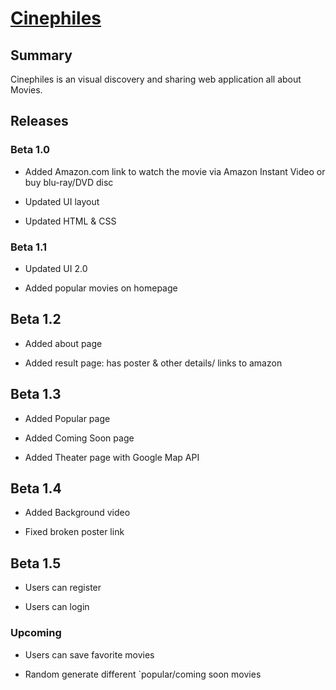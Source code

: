 # [Cinephiles](https://cinephiles.herokuapp.com/)

## Summary

Cinephiles is an visual discovery and sharing web application all about Movies.

## Releases

### Beta 1.0

* Added Amazon.com link to watch the movie via Amazon Instant Video or buy blu-ray/DVD disc

* Updated UI layout

* Updated HTML & CSS

### Beta 1.1

* Updated UI 2.0

* Added popular movies on homepage

## Beta 1.2

* Added about page

* Added result page: has poster & other details/ links to amazon

## Beta 1.3

* Added Popular page

* Added Coming Soon page

* Added Theater page with Google Map API

## Beta 1.4

* Added Background video

* Fixed broken poster link

## Beta 1.5

* Users can register

* Users can login

### Upcoming

* Users can save favorite movies

* Random generate different `popular/coming soon movies


